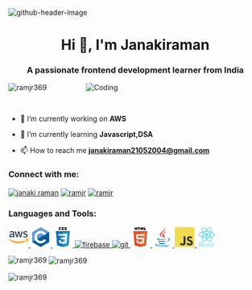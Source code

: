![github-header-image](https://github.com/Ramjr369/Ramjr369/assets/119351201/6c89bdfe-7fe1-42c0-878c-6830246dd0f0)
<h1 align="center">Hi 👋, I'm Janakiraman</h1>
<h3 align="center">A passionate frontend development learner from India</h3>

<img align="right" alt="Coding" width="350" src="https://c.tenor.com/PqJ7yMX9GFoAAAAC/tenor.gif">

<p align="left"> <img src="https://komarev.com/ghpvc/?username=ramjr369&label=Profile%20views&color=0e75b6&style=flat" alt="ramjr369" /> </p>

<p align="left"> <a href="https://twitter.com/" target="blank"><img src="https://img.shields.io/twitter/follow/?logo=twitter&style=for-the-badge" alt="" /></a> </p>

- 🔭 I’m currently working on **AWS**

- 🌱 I’m currently learning **Javascript,DSA**

- 📫 How to reach me **janakiraman21052004@gmail.com**

<h3 align="left">Connect with me:</h3>
<p align="left">
<a href="https://linkedin.com/in/janaki raman" target="blank"><img align="center" src="https://raw.githubusercontent.com/rahuldkjain/github-profile-readme-generator/master/src/images/icons/Social/linked-in-alt.svg" alt="janaki raman" height="30" width="40" /></a>
<a href="https://instagram.com/ramjr" target="blank"><img align="center" src="https://raw.githubusercontent.com/rahuldkjain/github-profile-readme-generator/master/src/images/icons/Social/instagram.svg" alt="ramjr" height="30" width="40" /></a>
<a href="https://www.leetcode.com/ramjr" target="blank"><img align="center" src="https://raw.githubusercontent.com/rahuldkjain/github-profile-readme-generator/master/src/images/icons/Social/leet-code.svg" alt="ramjr" height="30" width="40" /></a>
</p>

<h3 align="left">Languages and Tools:</h3>
<p align="left"> <a href="https://aws.amazon.com" target="_blank" rel="noreferrer"> <img src="https://raw.githubusercontent.com/devicons/devicon/master/icons/amazonwebservices/amazonwebservices-original-wordmark.svg" alt="aws" width="40" height="40"/> </a> <a href="https://www.cprogramming.com/" target="_blank" rel="noreferrer"> <img src="https://raw.githubusercontent.com/devicons/devicon/master/icons/c/c-original.svg" alt="c" width="40" height="40"/> </a> <a href="https://www.w3schools.com/css/" target="_blank" rel="noreferrer"> <img src="https://raw.githubusercontent.com/devicons/devicon/master/icons/css3/css3-original-wordmark.svg" alt="css3" width="40" height="40"/> </a> <a href="https://firebase.google.com/" target="_blank" rel="noreferrer"> <img src="https://www.vectorlogo.zone/logos/firebase/firebase-icon.svg" alt="firebase" width="40" height="40"/> </a> <a href="https://git-scm.com/" target="_blank" rel="noreferrer"> <img src="https://www.vectorlogo.zone/logos/git-scm/git-scm-icon.svg" alt="git" width="40" height="40"/> </a> <a href="https://www.w3.org/html/" target="_blank" rel="noreferrer"> <img src="https://raw.githubusercontent.com/devicons/devicon/master/icons/html5/html5-original-wordmark.svg" alt="html5" width="40" height="40"/> </a> <a href="https://www.java.com" target="_blank" rel="noreferrer"> <img src="https://raw.githubusercontent.com/devicons/devicon/master/icons/java/java-original.svg" alt="java" width="40" height="40"/> </a> <a href="https://developer.mozilla.org/en-US/docs/Web/JavaScript" target="_blank" rel="noreferrer"> <img src="https://raw.githubusercontent.com/devicons/devicon/master/icons/javascript/javascript-original.svg" alt="javascript" width="40" height="40"/> </a> <a href="https://reactjs.org/" target="_blank" rel="noreferrer"> <img src="https://raw.githubusercontent.com/devicons/devicon/master/icons/react/react-original-wordmark.svg" alt="react" width="40" height="40"/> </a> </p>

<p><img align="left" src="https://github-readme-stats.vercel.app/api/top-langs?username=ramjr369&show_icons=true&locale=en&layout=compact" alt="ramjr369" /></p>

<p>&nbsp;<img align="center" src="https://github-readme-stats.vercel.app/api?username=ramjr369&show_icons=true&locale=en" alt="ramjr369" /></p>

<p><img align="center" src="https://github-readme-streak-stats.herokuapp.com/?user=ramjr369&" alt="ramjr369" /></p>
